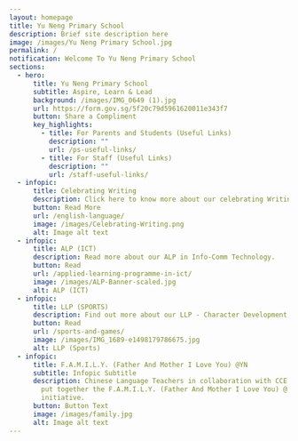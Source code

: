 ```yaml
---
layout: homepage
title: Yu Neng Primary School
description: Brief site description here
image: /images/Yu Neng Primary School.jpg
permalink: /
notification: Welcome To Yu Neng Primary School
sections:
  - hero:
      title: Yu Neng Primary School
      subtitle: Aspire, Learn & Lead
      background: /images/IMG_0649 (1).jpg
      url: https://form.gov.sg/5f20c79d5961620011e343f7
      button: Share a Compliment
      key_highlights:
        - title: For Parents and Students (Useful Links)
          description: ""
          url: /ps-useful-links/
        - title: For Staff (Useful Links)
          description: ""
          url: /staff-useful-links/
  - infopic:
      title: Celebrating Writing
      description: Click here to know more about our celebrating Writing
      button: Read More
      url: /english-language/
      image: /images/Celebrating-Writing.png
      alt: Image alt text
  - infopic:
      title: ALP (ICT)
      description: Read more about our ALP in Info-Comm Technology.
      button: Read
      url: /applied-learning-programme-in-ict/
      image: /images/ALP-Banner-scaled.jpg
      alt: ALP (ICT)
  - infopic:
      title: LLP (SPORTS)
      description: Find out more about our LLP - Character Development Through Sports.
      button: Read
      url: /sports-and-games/
      image: /images/IMG_1689-e1498179786675.jpg
      alt: LLP (Sports)
  - infopic:
      title: F.A.M.I.L.Y. (Father And Mother I Love You) @YN
      subtitle: Infopic Subtitle
      description: Chinese Language Teachers in collaboration with CCE department has
        put together the F.A.M.I.L.Y. (Father And Mother I Love You) @ YN
        initiative.
      button: Button Text
      image: /images/family.jpg
      alt: Image alt text
---
```

